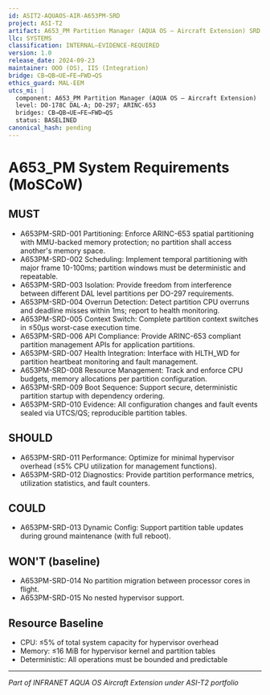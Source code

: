 ```yaml
---
id: ASIT2-AQUAOS-AIR-A653PM-SRD
project: ASI-T2
artifact: A653_PM Partition Manager (AQUA OS — Aircraft Extension) SRD
llc: SYSTEMS
classification: INTERNAL–EVIDENCE-REQUIRED
version: 1.0
release_date: 2024-09-23
maintainer: OOO (OS), IIS (Integration)
bridge: CB→QB→UE→FE→FWD→QS
ethics_guard: MAL-EEM
utcs_mi: |
  component: A653_PM Partition Manager (AQUA OS — Aircraft Extension)
  level: DO-178C DAL-A; DO-297; ARINC-653
  bridges: CB→QB→UE→FE→FWD→QS
  status: BASELINED
canonical_hash: pending
---
```


# A653_PM System Requirements (MoSCoW)

## MUST

- A653PM-SRD-001 Partitioning: Enforce ARINC-653 spatial partitioning with MMU-backed memory protection; no partition shall access another's memory space.
- A653PM-SRD-002 Scheduling: Implement temporal partitioning with major frame 10-100ms; partition windows must be deterministic and repeatable.
- A653PM-SRD-003 Isolation: Provide freedom from interference between different DAL level partitions per DO-297 requirements.
- A653PM-SRD-004 Overrun Detection: Detect partition CPU overruns and deadline misses within 1ms; report to health monitoring.
- A653PM-SRD-005 Context Switch: Complete partition context switches in ≤50μs worst-case execution time.
- A653PM-SRD-006 API Compliance: Provide ARINC-653 compliant partition management APIs for application partitions.
- A653PM-SRD-007 Health Integration: Interface with HLTH_WD for partition heartbeat monitoring and fault management.
- A653PM-SRD-008 Resource Management: Track and enforce CPU budgets, memory allocations per partition configuration.
- A653PM-SRD-009 Boot Sequence: Support secure, deterministic partition startup with dependency ordering.
- A653PM-SRD-010 Evidence: All configuration changes and fault events sealed via UTCS/QS; reproducible partition tables.

## SHOULD

- A653PM-SRD-011 Performance: Optimize for minimal hypervisor overhead (≤5% CPU utilization for management functions).
- A653PM-SRD-012 Diagnostics: Provide partition performance metrics, utilization statistics, and fault counters.

## COULD

- A653PM-SRD-013 Dynamic Config: Support partition table updates during ground maintenance (with full reboot).

## WON'T (baseline)

- A653PM-SRD-014 No partition migration between processor cores in flight.
- A653PM-SRD-015 No nested hypervisor support.

## Resource Baseline

- CPU: ≤5% of total system capacity for hypervisor overhead
- Memory: ≤16 MiB for hypervisor kernel and partition tables
- Deterministic: All operations must be bounded and predictable

---

*Part of INFRANET AQUA OS Aircraft Extension under ASI-T2 portfolio*